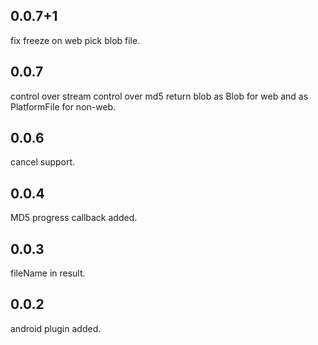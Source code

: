 ## 0.0.7+1
fix freeze on web pick blob file. 

## 0.0.7
control over stream
control over md5
return blob as Blob for web and as PlatformFile for non-web.

## 0.0.6
cancel support.

## 0.0.4
MD5 progress callback added.

## 0.0.3
fileName in result.

## 0.0.2
android plugin added.
